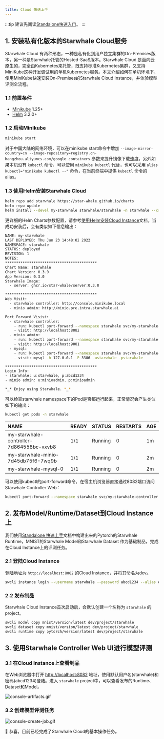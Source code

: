 ```yaml
---
title: Cloud 快速上手
---
```


:::tip
建议先阅读[Standalone快速入门](standalone.md)。
:::

## 1. 安装私有化版本的Starwhale Cloud服务

Starwhale Cloud 有两种形态，一种是私有化到用户独立集群的On-Premises版本，另一种是Starwhale托管的Hosted-SaaS版本。Starwhale Cloud 是面向云原生的，完全由Kubernetes来托管，既支持标准Kubernetes集群，又支持MiniKube这种开发调试用的单机Kubernetes服务。本文介绍如何在单机环境下，使用MiniKube快速安装On-Premises的Starwhale Cloud Instance，并体验模型评测全流程。

### 1.1 前置条件

- [Minikube](https://minikube.sigs.k8s.io/docs/start/) 1.25+
- [Helm](https://helm.sh/docs/intro/install/) 3.2.0+

### 1.2 启动Minikube

```bash
minikube start
```

对于中国大陆的网络环境，可以在minikube start命令中增加 `--image-mirror-country=cn --image-repository=registry.cn-hangzhou.aliyuncs.com/google_containers` 参数来提升镜像下载速度。另外如果本机没有 `kubectl` 命令，可以使用 `minikube kubectl` 代替，也可以采用 `alias kubectl="minikube kubectl --"` 命令，在当前终端中提供 `kubectl` 命令的alias。

### 1.3 使用Helm安装Starwhale Cloud

```bash
helm repo add starwhale https://star-whale.github.io/charts
helm repo update
helm install --devel my-starwhale starwhale/starwhale -n starwhale --create-namespace --set minikube.enabled=true
```

更详细的Helm Charts参数配置，请参考[使用Helm安装Cloud Instance](../guides/install/helm-charts.md)文档。当成功安装后，会有类似如下信息输出：

```bash
NAME: my-starwhale
LAST DEPLOYED: Thu Jun 23 14:48:02 2022
NAMESPACE: starwhale
STATUS: deployed
REVISION: 1
NOTES:
******************************************
Chart Name: starwhale
Chart Version: 0.3.0
App Version: 0.3.0
Starwhale Image:
  - server: ghcr.io/star-whale/server:0.3.0

******************************************
Web Visit:
  - starwhale controller: http://console.minikube.local
  - minio admin: http://minio.pre.intra.starwhale.ai

Port Forward Visist:
  - starwhale controller:
    - run: kubectl port-forward --namespace starwhale svc/my-starwhale-controller 8082:8082
    - visit: http://localhost:8082
  - minio admin:
    - run: kubectl port-forward --namespace starwhale svc/my-starwhale-minio 9001:9001
    - visit: http://localhost:9001
  - mysql:
    - run: kubectl port-forward --namespace starwhale svc/my-starwhale-mysql 3306:3306
    - visit: mysql -h 127.0.0.1 -P 3306 -ustarwhale -pstarwhale

******************************************
Login Info:
- starwhale: u:starwhale, p:abcd1234
- minio admin: u:minioadmin, p:minioadmin

*_* Enjoy using Starwhale. *_*
```

可以检查starwhale namespace下的Pod是否都运行起来，正常情况会产生类似如下的输出：

```bash
kubectl get pods -n starwhale
```

| NAME | READY | STATUS | RESTARTS | AGE |
|:-----|-------|--------|----------|-----|
|my-starwhale-controller-7d864558bc-vxvb8|1/1|Running|0|1m
|my-starwhale-minio-7d45db75f6-7wq9b|1/1|Running|0|2m
|my-starwhale-mysql-0|1/1|Running|0|2m

可以使用kubectl的port-forward命令，在宿主机浏览器直接通过8082端口访问Starwhale Controller Web：

```bash
kubectl port-forward --namespace starwhale svc/my-starwhale-controller 8082:8082
```

## 2. 发布Model/Runtime/Dataset到Cloud Instance上

我们使用[Standalone 快速上手](standalone.md)文档中构建出来的Pytorch的Starwhale Runtime，MNIST的Starwhale Model和Starwhale Dataset 作为基础制品，完成在Cloud Instance上的评测任务。

### 2.1 登陆Cloud Instance

登陆地址为 `http://localhost:8082` 的Cloud Instance，并将其命名为dev。

```bash
swcli instance login --username starwhale --password abcd1234 --alias dev http://localhost:8082
```

### 2.2 发布制品

Starwhale Cloud Instance首次启动后，会默认创建一个名称为 `starwhale` 的project。

```bash
swcli model copy mnist/version/latest dev/project/starwhale
swcli dataset copy mnist/version/latest dev/project/starwhale
swcli runtime copy pytorch/version/latest dev/project/starwhale
```

## 3. 使用Starwhale Controller Web UI进行模型评测

### 3.1 在Cloud Instance上查看制品

在Web浏览器中打开 [http://localhost:8082](http://localhost:8082) 地址，使用默认用户名(starwhale)和密码(abcd1234)登陆。进入 `starwhale` project中，可以查看发布的Runtime、Dataset和Model。

![console-artifacts.gif](../img/console-artifacts.gif)

### 3.2 创建模型评测任务

![console-create-job.gif](../img/console-create-job.gif)

👏 恭喜，目前已经完成了Starwhale Cloud的基本操作任务。
